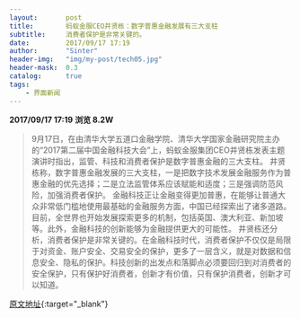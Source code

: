 ```yaml
---
layout:       post
title:        蚂蚁金服CEO井贤栋：数字普惠金融发展有三大支柱
subtitle:     消费者保护是非常关键的。
date:         2017/09/17 17:19
author:       "Sinter"
header-img:   "img/my-post/tech05.jpg"
header-mask:  0.3
catalog:      true
tags:
    - 界面新闻
---
```


**2017/09/17 17:19**  **浏览 8.2W**

> 9月17日，在由清华大学五道口金融学院、清华大学国家金融研究院主办的“2017第二届中国金融科技大会”上，蚂蚁金服集团CEO井贤栋发表主题演讲时指出，监管、科技和消费者保护是数字普惠金融的三大支柱。
井贤栋称，数字普惠金融发展的三大支柱，一是把数字技术发展金融服务作为普惠金融的优先选择；二是立法监管体系应该赋能和适度；三是强调防范风险，加强消费者保护。
金融科技正让金融变得更加普惠，在能够让普通大众非常低门槛地使用最基础的金融服务方面，中国已经探索出了诸多道路。目前，全世界也开始发展探索更多的机制，包括英国、澳大利亚、新加坡等。此外，金融科技的创新能够为金融提供更大的可能性。
井贤栋还分析，消费者保护是非常关键的。在金融科技时代，消费者保护不仅仅是局限于对资金、账户安全、交易安全的保护，更多了一层含义，就是对数据和信息安全、隐私的保护。科技创新的出发点和落脚点必须要回归到对消费者的安全保护，只有保护好消费者，创新才有价值，只有保护消费者，创新才可以知道。


[原文地址](http://www.jiemian.com/article/1629814.html){:target="_blank"}


